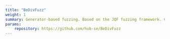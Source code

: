 ```yaml
---
title: "BeDivFuzz"
weight: 1
summary: Generator-based fuzzing. Based on the JQF fuzzing framework. Cool stuff, seriously.
params:
    repository: https://github.com/hub-se/BeDivFuzz
---
```

